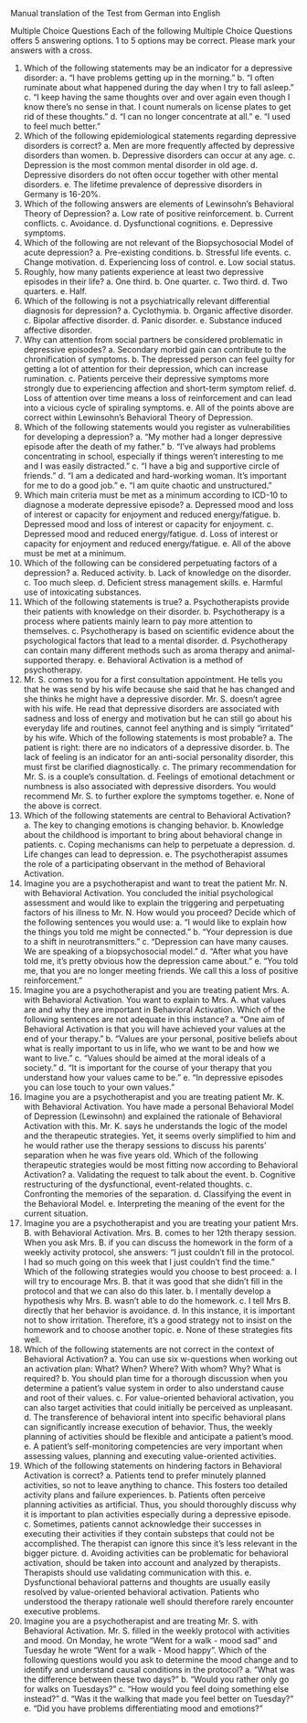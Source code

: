 Manual translation of the Test from German into English

Multiple Choice Questions
Each of the following Multiple Choice Questions offers 5 answering options. 1 to 5 options may be correct. Please mark your answers with a cross.
1.	Which of the following statements may be an indicator for a depressive disorder:
a.	“I have problems getting up in the morning.”
b.	“I often ruminate about what happened during the day when I try to fall asleep.”
c.	“I keep having the same thoughts over and over again even though I know there’s no sense in that. I count numerals on license plates to get rid of these thoughts.”
d.	“I can no longer concentrate at all.”
e.	“I used to feel much better.”
2.	Which of the following epidemiological statements regarding depressive disorders is correct?
a.	Men are more frequently affected by depressive disorders than women.
b.	Depressive disorders can occur at any age.
c.	Depression is the most common mental disorder in old age.
d.	Depressive disorders do not often occur together with other mental disorders.
e.	The lifetime prevalence of depressive disorders in Germany is 16-20%.
3.	Which of the following answers are elements of Lewinsohn’s Behavioral Theory of Depression?
a.	Low rate of positive reinforcement.
b.	Current conflicts.
c.	Avoidance.
d.	Dysfunctional cognitions.
e.	Depressive symptoms.
4.	Which of the following are not relevant of the Biopsychosocial Model of acute depression?
a.	Pre-existing conditions.
b.	Stressful life events.
c.	Change motivation.
d.	Experiencing loss of control.
e.	Low social status.
5.	Roughly, how many patients experience at least two depressive episodes in their life?
a.	One third.
b.	One quarter.
c.	Two third.
d.	Two quarters.
e.	Half.
6.	Which of the following is not a psychiatrically relevant differential diagnosis for depression?
a.	Cyclothymia.
b.	Organic affective disorder.
c.	Bipolar affective disorder.
d.	Panic disorder.
e.	Substance induced affective disorder.
7.	Why can attention from social partners be considered problematic in depressive episodes?
a.	Secondary morbid gain can contribute to the chronification of symptoms.
b.	The depressed person can feel guilty for getting a lot of attention for their depression, which can increase rumination.
c.	Patients perceive their depressive symptoms more strongly due to experiencing affection and short-term symptom relief.
d.	Loss of attention over time means a loss of reinforcement and can lead into a vicious cycle of spiraling symptoms.
e.	All of the points above are correct within Lewinsohn’s Behavioral Theory of Depression.
8.	Which of the following statements would you register as vulnerabilities for developing a depression?
a.	“My mother had a longer depressive episode after the death of my father.”
b.	“I’ve always had problems concentrating in school, especially if things weren’t interesting to me and I was easily distracted.”
c.	“I have a big and supportive circle of friends.”
d.	“I am a dedicated and hard-working woman. It’s important for me to do a good job.”
e.	“I am quite chaotic and unstructured.”
9.	Which main criteria must be met as a minimum according to ICD-10 to diagnose a moderate depressive episode?
a.	Depressed mood and loss of interest or capacity for enjoyment and reduced energy/fatigue.
b.	Depressed mood and loss of interest or capacity for enjoyment.
c.	Depressed mood and reduced energy/fatigue.
d.	Loss of interest or capacity for enjoyment and reduced energy/fatigue.
e.	All of the above must be met at a minimum.
10.	Which of the following can be considered perpetuating factors of a depression?
a.	Reduced activity.
b.	Lack of knowledge on the disorder.
c.	Too much sleep.
d.	Deficient stress management skills.
e.	Harmful use of intoxicating substances.
11.	Which of the following statements is true?
a.	Psychotherapists provide their patients with knowledge on their disorder.
b.	Psychotherapy is a process where patients mainly learn to pay more attention to themselves.
c.	Psychotherapy is based on scientific evidence about the psychological factors that lead to a mental disorder.
d.	Psychotherapy can contain many different methods such as aroma therapy and animal-supported therapy.
e.	Behavioral Activation is a method of psychotherapy.
12.	Mr. S. comes to you for a first consultation appointment. He tells you that he was send by his wife because she said that he has changed and she thinks he might have a depressive disorder. Mr. S. doesn’t agree with his wife. He read that depressive disorders are associated with sadness and loss of energy and motivation but he can still go about his everyday life and routines, cannot feel anything and is simply “irritated” by his wife. Which of the following statements is most probable?
a.	The patient is right: there are no indicators of a depressive disorder.
b.	The lack of feeling is an indicator for an anti-social personality disorder, this must first be clarified diagnostically.
c.	The primary recommendation for Mr. S. is a couple’s consultation.
d.	Feelings of emotional detachment or numbness is also associated with depressive disorders. You would recommend Mr. S. to further explore the symptoms together.
e.	None of the above is correct.
13.	Which of the following statements are central to Behavioral Activation?
a.	The key to changing emotions is changing behavior.
b.	Knowledge about the childhood is important to bring about behavioral change in patients.
c.	Coping mechanisms can help to perpetuate a depression.
d.	Life changes can lead to depression.
e.	The psychotherapist assumes the role of a participating observant in the method of Behavioral Activation.
14.	Imagine you are a psychotherapist and want to treat the patient Mr. N. with Behavioral Activation. You concluded the initial psychological assessment and would like to explain the triggering and perpetuating factors of his illness to Mr. N. How would you proceed? Decide which of the following sentences you would use:
a.	“I would like to explain how the things you told me might be connected.”
b.	“Your depression is due to a shift in neurotransmitters.”
c.	“Depression can have many causes. We are speaking of a biopsychosocial model.”
d.	“After what you have told me, it’s pretty obvious how the depression came about.”
e.	“You told me, that you are no longer meeting friends. We call this a loss of positive reinforcement.”
15.	Imagine you are a psychotherapist and you are treating patient Mrs. A. with Behavioral Activation. You want to explain to Mrs. A. what values are and why they are important in Behavioral Activation. Which of the following sentences are not adequate in this instance?
a.	“One aim of Behavioral Activation is that you will have achieved your values at the end of your therapy.”
b.	“Values are your personal, positive beliefs about what is really important to us in life, who we want to be and how we want to live.”
c.	“Values should be aimed at the moral ideals of a society.”
d.	“It is important for the course of your therapy that you understand how your values came to be.”
e.	“In depressive episodes you can lose touch to your own values.”
16.	Imagine you are a psychotherapist and you are treating patient Mr. K. with Behavioral Activation. You have made a personal Behavioral Model of Depression (Lewinsohn) and explained the rationale of Behavioral Activation with this. Mr. K. says he understands the logic of the model and the therapeutic strategies. Yet, it seems overly simplified to him and he would rather use the therapy sessions to discuss his parents’ separation when he was five years old. Which of the following therapeutic strategies would be most fitting now according to Behavioral Activation?
a.	Validating the request to talk about the event.
b.	Cognitive restructuring of the dysfunctional, event-related thoughts.
c.	Confronting the memories of the separation.
d.	Classifying the event in the Behavioral Model.
e.	Interpreting the meaning of the event for the current situation.
17.	Imagine you are a psychotherapist and you are treating your patient Mrs. B. with Behavioral Activation. Mrs. B. comes to her 12th therapy session. When you ask Mrs. B. if you can discuss the homework in the form of a weekly activity protocol, she answers: “I just couldn’t fill in the protocol. I had so much going on this week that I just couldn’t find the time.” Which of the following strategies would you choose to best proceed:
a.	I will try to encourage Mrs. B. that it was good that she didn’t fill in the protocol and that we can also do this later.
b.	I mentally develop a hypothesis why Mrs. B. wasn’t able to do the homework.
c.	I tell Mrs B. directly that her behavior is avoidance.
d.	In this instance, it is important not to show irritation. Therefore, it’s a good strategy not to insist on the homework and to choose another topic.
e.	None of these strategies fits well.
18.	Which of the following statements are not correct in the context of Behavioral Activation?
a.	You can use six w-questions when working out an activation plan: What? When? Where? With whom? Why? What is required?
b.	You should plan time for a thorough discussion when you determine a patient’s value system in order to also understand cause and root of their values.
c.	For value-oriented behavioral activation, you can also target activities that could initially be perceived as unpleasant.
d.	The transference of behavioral intent into specific behavioral plans can significantly increase execution of behavior. Thus, the weekly planning of activities should be flexible and anticipate a patient’s mood.
e.	A patient’s self-monitoring competencies are very important when assessing values, planning and executing value-oriented activities.
19.	Which of the following statements on hindering factors in Behavioral Activation is correct?
a.	Patients tend to prefer minutely planned activities, so not to leave anything to chance. This fosters too detailed activity plans and failure experiences.
b.	Patients often perceive planning activities as artificial. Thus, you should thoroughly discuss why it is important to plan activities especially during a depressive episode.
c.	Sometimes, patients cannot acknowledge their successes in executing their activities if they contain substeps that could not be accomplished. The therapist can ignore this since it’s less relevant in the bigger picture.
d.	Avoiding activities can be problematic for behavioral activation, should be taken into account and analyzed by therapists. Therapists should use validating communication with this.
e.	Dysfunctional behavioral patterns and thoughts are usually easily resolved by value-oriented behavioral activation. Patients who understood the therapy rationale well should therefore rarely encounter executive problems.
20.	Imagine you are a psychotherapist and are treating Mr. S. with Behavioral Activation. Mr. S. filled in the weekly protocol with activities and mood. On Monday, he wrote “Went for a walk - mood sad” and Tuesday he wrote “Went for a walk - Mood happy”. Which of the following questions would you ask to determine the mood change and to identify and understand causal conditions in the protocol?
a.	“What was the difference between these two days?”
b.	“Would you rather only go for walks on Tuesdays?”
c.	“How would you feel doing something else instead?”
d.	“Was it the walking that made you feel better on Tuesday?”
e.	“Did you have problems differentiating mood and emotions?”

